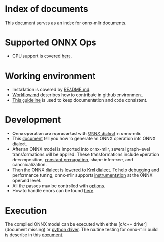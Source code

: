 <!--- SPDX-License-Identifier: Apache-2.0 -->

# Index of documents
This document serves as an index for onnx-mlir documents.

# Supported ONNX Ops
* CPU support is covered [here](SupportedONNXOps-cpu.md).

# Working environment
* Installation is covered by [README.md](../README.md).
* [Workflow.md](Workflow.md) describes how to contribute in github environment.
* [This guideline](Documentation.md) is used to keep documentation and code consistent.

# Development
* Onnx operation are represented with  [ONNX dialect](Dialects/onnx.md) in onnx-mlir.
*  This [document](ImportONNXDefs.md#add_operation)
tell you how to generate an ONNX operation into ONNX dialect.
* After an ONNX model is imported into onnx-mlir, several graph-level transformations will be applied.
These transformations include operation decomposition, [constant propagation](ConstPropagationPass.md),
shape inference, and canonicalization. 
* Then the ONNX dialect is [lowered to Krnl dialect](LoweringCode.md). 
To help debugging and performance tuning, onnx-mlir supports [instrumentation](Instrumentation.md)
at the ONNX operand level.
* All the passes may be controlled with [options](Options.md).
* How to handle errors can be found [here](ErrorHandling.md).

# Execution
The compiled ONNX model can be executed with either [c/c++ driver](document missing)
or [python driver](DebuggingNumericalError.md).
The routine testing for onnx-mlir build is describe in this [document](Testing.md).
